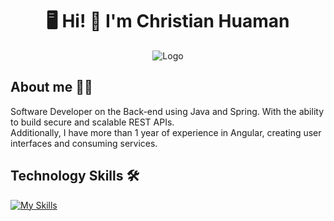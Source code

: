 
<h1 align="center"> 🖥️ Hi! 🤘 I'm Christian Huaman </h1>

<div style="text-align: center;">
  <div style="display: inline-block; text-align: left; padding: 0 20px;">
    <img src="https://i.ibb.co/BywLHLG/logo.png" alt="Logo" style="max-width: 100%;">
  </div>
</div>

## About me 👨‍💻

Software Developer on the Back-end using Java and Spring. With the ability to build secure and scalable REST APIs. <br>
Additionally, I have more than 1 year of experience in Angular, creating user interfaces and consuming services.

## Technology Skills 🛠️

[![My Skills](https://skillicons.dev/icons?i=java,html,css,javascript,typescript,spring,angular,bootstrap,tailwind,mysql,postgresql,mongo,github)](https://skillicons.dev)

